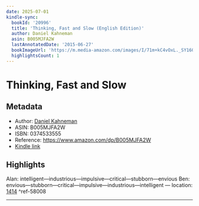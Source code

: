 ```yaml
---
date: 2025-07-01
kindle-sync:
  bookId: '20996'
  title: 'Thinking, Fast and Slow (English Edition)'
  author: Daniel Kahneman
  asin: B005MJFA2W
  lastAnnotatedDate: '2015-06-27'
  bookImageUrl: 'https://m.media-amazon.com/images/I/71m+kC4vOxL._SY160.jpg'
  highlightsCount: 1
---
```

# Thinking, Fast and Slow
## Metadata
* Author: [Daniel Kahneman](https://www.amazon.comundefined)
* ASIN: B005MJFA2W
* ISBN: 0374533555
* Reference: https://www.amazon.com/dp/B005MJFA2W
* [Kindle link](kindle://book?action=open&asin=B005MJFA2W)

## Highlights
Alan: intelligent—industrious—impulsive—critical—stubborn—envious Ben: envious—stubborn—critical—impulsive—industrious—intelligent — location: [1414](kindle://book?action=open&asin=B005MJFA2W&location=1414) ^ref-58008

---
